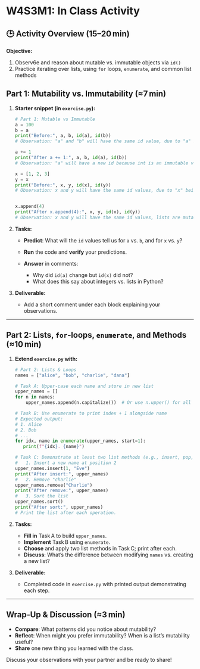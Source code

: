 # W4S3M1: In Class Activity

## 🕒 Activity Overview (15–20 min)

**Objective:**

1. Observ6e and reason about mutable vs. immutable objects via `id()`
2. Practice iterating over lists, using `for` loops, `enumerate`, and common list methods

## Part 1: Mutability vs. Immutability (≈7 min)

1. **Starter snippet (in `exercise.py`):**

   ```python
   # Part 1: Mutable vs Immutable
   a = 100
   b = a
   print("Before:", a, b, id(a), id(b))
   # Observation: "a" and "b" will have the same id value, due to "a" being intialized in memory and "b" is just a reference to "a", and is not taking any space in memory

   a += 1
   print("After a += 1:", a, b, id(a), id(b))
   # Observation: "a" will have a new id because int is an immutable value and when it is changed the memory id wil change, be will have the old id value

   x = [1, 2, 3]
   y = x
   print("Before:", x, y, id(x), id(y))
   # Observation: x and y will have the same id values, due to "x" being intialized in memory and "y" is just a reference to "x", and is not taking any space in memory


   x.append(4)
   print("After x.append(4):", x, y, id(x), id(y))
   # Observation: x and y will have the same id values, lists are mutable and don't change id value when the value is updated.
   ```

2. **Tasks:**

   - **Predict**: What will the `id` values tell us for `a` vs. `b`, and for `x` vs. `y`?
   - **Run** the code and **verify** your predictions.
   - **Answer** in comments:

     - Why did `id(a)` change but `id(x)` did not?
     - What does this say about integers vs. lists in Python?

3. **Deliverable:**

   - Add a short comment under each block explaining your observations.

---

## Part 2: Lists, `for`‑loops, `enumerate`, and Methods (≈10 min)

1. **Extend `exercise.py` with:**

   ```python
   # Part 2: Lists & Loops
   names = ["alice", "bob", "charlie", "dana"]

   # Task A: Upper‑case each name and store in new list
   upper_names = []
   for n in names:
       upper_names.append(n.capitalize())  # Or use n.upper() for all caps

   # Task B: Use enumerate to print index + 1 alongside name
   # Expected output:
   # 1. Alice
   # 2. Bob
   # ...
   for idx, name in enumerate(upper_names, start=1):
      print(f"{idx}. {name}")

   # Task C: Demonstrate at least two list methods (e.g., insert, pop, remove, sort)
   #   1. Insert a new name at position 2
   upper_names.insert(1, "Eve")
   print("After insert:", upper_names)
   #   2. Remove "charlie"
   upper_names.remove("Charlie")
   print("After remove:", upper_names)
   #   3. Sort the list
   upper_names.sort()
   print("After sort:", upper_names)
   # Print the list after each operation.
   ```

2. **Tasks:**

   - **Fill in** Task A to build `upper_names`.
   - **Implement** Task B using `enumerate`.
   - **Choose** and apply two list methods in Task C; print after each.
   - **Discuss**: What’s the difference between modifying `names` vs. creating a new list?

3. **Deliverable:**

   - Completed code in `exercise.py` with printed output demonstrating each step.

---

## Wrap‑Up & Discussion (≈3 min)

- **Compare**: What patterns did you notice about mutability?
- **Reflect**: When might you prefer immutability? When is a list’s mutability useful?
- **Share** one new thing you learned with the class.

Discuss your observations with your partner and be ready to share!
